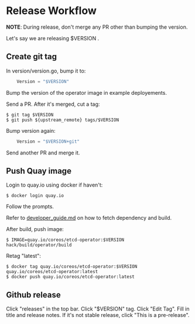 # Release Workflow

**NOTE**: During release, don't merge any PR other than bumping the version.

Let's say we are releasing $VERSION .

## Create git tag

In version/version.go, bump it to:
```go
	Version = "$VERSION"
```

Bump the version of the operator image in example deployements.

Send a PR. After it's merged, cut a tag:
```
$ git tag $VERSION
$ git push ${upstream_remote} tags/$VERSION
```

Bump version again:
```go
	Version = "$VERSION+git"
```
Send another PR and merge it.


## Push Quay image

Login to quay.io using docker if haven't:

```
$ docker login quay.io
```
Follow the prompts.

Refer to [developer_guide.md](./developer_guide.md) on how to fetch dependency and build.

After build, push image:
```
$ IMAGE=quay.io/coreos/etcd-operator:$VERSION hack/build/operator/build
```

Retag "latest":
```
$ docker tag quay.io/coreos/etcd-operator:$VERSION quay.io/coreos/etcd-operator:latest
$ docker push quay.io/coreos/etcd-operator:latest
```

## Github release

Click "releases" in the top bar.
Click "$VERSION" tag.
Click "Edit Tag".
Fill in title and release notes.
If it's not stable release, click "This is a pre-release".
